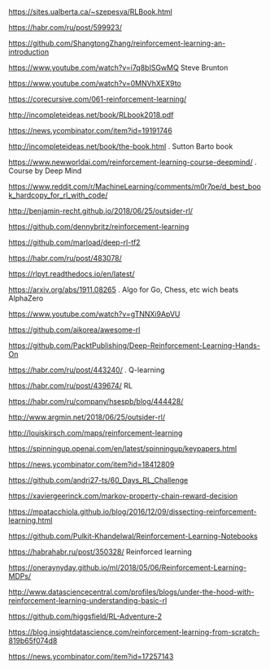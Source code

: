 <https://sites.ualberta.ca/~szepesva/RLBook.html>

https://habr.com/ru/post/599923/

https://github.com/ShangtongZhang/reinforcement-learning-an-introduction

https://www.youtube.com/watch?v=i7q8bISGwMQ Steve Brunton

https://www.youtube.com/watch?v=0MNVhXEX9to  

https://corecursive.com/061-reinforcement-learning/

<http://incompleteideas.net/book/RLbook2018.pdf>

<https://news.ycombinator.com/item?id=19191746>

<http://incompleteideas.net/book/the-book.html> .   Sutton Barto book 

<https://www.newworldai.com/reinforcement-learning-course-deepmind/> . Course by Deep Mind

https://www.reddit.com/r/MachineLearning/comments/m0r7pe/d_best_book_hardcopy_for_rl_with_code/

http://benjamin-recht.github.io/2018/06/25/outsider-rl/

<https://github.com/dennybritz/reinforcement-learning>

<https://github.com/marload/deep-rl-tf2>

<https://habr.com/ru/post/483078/>

<https://rlpyt.readthedocs.io/en/latest/>


<https://arxiv.org/abs/1911.08265> . Algo for Go, Chess, etc wich beats AlphaZero

<https://www.youtube.com/watch?v=gTNNXi9ApVU>

<https://github.com/aikorea/awesome-rl>

<https://github.com/PacktPublishing/Deep-Reinforcement-Learning-Hands-On>

<https://habr.com/ru/post/443240/> . Q-learning

<https://habr.com/ru/post/439674/> RL

<https://habr.com/ru/company/hsespb/blog/444428/>

<http://www.argmin.net/2018/06/25/outsider-rl/>

<http://louiskirsch.com/maps/reinforcement-learning>

https://spinningup.openai.com/en/latest/spinningup/keypapers.html

https://news.ycombinator.com/item?id=18412809
	
https://github.com/andri27-ts/60_Days_RL_Challenge

https://xaviergeerinck.com/markov-property-chain-reward-decision

https://mpatacchiola.github.io/blog/2016/12/09/dissecting-reinforcement-learning.html

https://github.com/Pulkit-Khandelwal/Reinforcement-Learning-Notebooks

https://habrahabr.ru/post/350328/  Reinforced learning

https://oneraynyday.github.io/ml/2018/05/06/Reinforcement-Learning-MDPs/

http://www.datasciencecentral.com/profiles/blogs/under-the-hood-with-reinforcement-learning-understanding-basic-rl

https://github.com/higgsfield/RL-Adventure-2

https://blog.insightdatascience.com/reinforcement-learning-from-scratch-819b65f074d8

https://news.ycombinator.com/item?id=17257143
